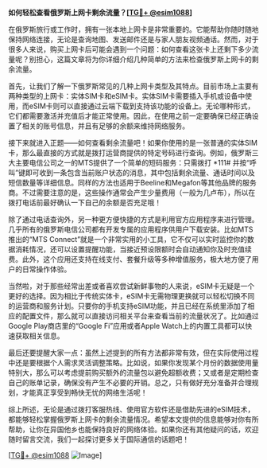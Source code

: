 **如何轻松查看俄罗斯上网卡剩余流量？[[TG💪+ @esim1088](https://t.me/s/esim1088)]**

在俄罗斯旅行或工作时，拥有一张本地上网卡是非常重要的。它能帮助你随时随地保持网络连接，无论是查询地图、发送邮件还是与家人朋友视频通话。然而，对于很多人来说，购买上网卡后可能会遇到一个问题：如何查看这张卡上还剩下多少流量呢？别担心，这篇文章将为你详细介绍几种简单的方法来检查俄罗斯上网卡的剩余流量。

首先，让我们了解一下俄罗斯常见的几种上网卡类型及其特点。目前市场上主要有两种类型的上网卡：实体SIM卡和eSIM卡。实体SIM卡需要插入手机或设备中使用，而eSIM卡则可以直接通过云端下载到支持该功能的设备上。无论哪种形式，它们都需要激活并充值后才能正常使用。因此，在使用之前一定要确保已经正确设置了相关的账号信息，并且有足够的余额来维持网络服务。

接下来就进入正题——如何查看剩余流量吧！如果你使用的是一张普通的实体SIM卡，那么最直接的方式就是拨打运营商提供的特定号码进行查询。例如，俄罗斯三大主要电信公司之一的MTS提供了一个简单的短码服务：只需拨打 *111# 并按“呼叫”键即可收到一条包含当前账户状态的消息，其中包括剩余流量、通话时间以及短信数量等详细信息。同样的方法也适用于Beeline和Megafon等其他品牌的服务商。不过需要注意的是，这些操作通常会产生少量费用（一般为几卢布），所以在拨打电话前最好确认一下自己的余额是否充足哦！

除了通过电话查询外，另一种更方便快捷的方式是利用官方应用程序来进行管理。几乎所有的俄罗斯电信公司都有开发专属的应用程序供用户下载安装。比如MTS推出的“MTS Connect”就是一个非常实用的小工具，它不仅可以实时监控你的数据消耗情况，还可以设置提醒功能，当接近预设限额时会自动通知你及时充值续费。此外，这个应用还支持在线支付、套餐升级等多种增值服务，极大地方便了用户的日常操作体验。

当然啦，对于那些经常出差或者喜欢尝试新鲜事物的人来说，eSIM卡无疑是一个更好的选择。因为相比于传统实体卡，eSIM卡无需物理更换就可以轻松切换不同的运营商和服务计划。只要你的手机支持eSIM功能，并且已经在系统里添加了相应的配置文件，那么就可以直接访问相关平台来查看当前的流量状况了。比如通过Google Play商店里的“Google Fi”应用或者Apple Watch上的内置工具都可以快速获取相关信息。

最后还要提醒大家一点：虽然上述提到的所有方法都非常有效，但在实际使用过程中还是要根据个人需求灵活调整策略。比如说，如果你发现某个月份的数据使用量特别大，那么可以考虑提前购买额外的流量包以避免超额收费；又或者是定期检查自己的账单记录，确保没有产生不必要的开销。总之，只有做好充分准备并合理规划，才能真正享受到畅快无忧的网络生活呢！

综上所述，无论是通过拨打客服热线、使用官方软件还是借助先进的eSIM技术，都能够轻松掌握俄罗斯上网卡的剩余流量情况。希望本文提供的信息能够对你有所帮助，让你在异国他乡也能保持良好的网络体验。如果你还有其他疑问的话，欢迎随时留言交流，我们一起探讨更多关于国际通信的话题吧！

[[TG💪+ @esim1088](https://t.me/s/esim1088) ![Image](https://i.postimg.cc/4NQfJmqS/Snipaste-2025-05-13-00-14-12.png)]